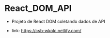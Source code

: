 # React_DOM_API

- Projeto de React DOM coletando dados de API

- link: https://csb-wkolc.netlify.com/
